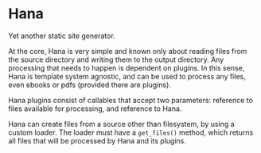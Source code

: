 Hana
====

Yet another static site generator.

At the core, Hana is very simple and known only about reading files from the source directory and writing them to the output directory. Any processing that needs to happen is dependent on plugins. In this sense, Hana is template system agnostic, and can be used to process any files, even ebooks or pdfs (provided there are plugins).

Hana plugins consist of callables that accept two parameters: reference to files available for processing, and reference to Hana.

Hana can create files from a source other than filesystem, by using a custom loader. The loader must have a `get_files()` method, which returns all files that will be processed by Hana and its plugins.

